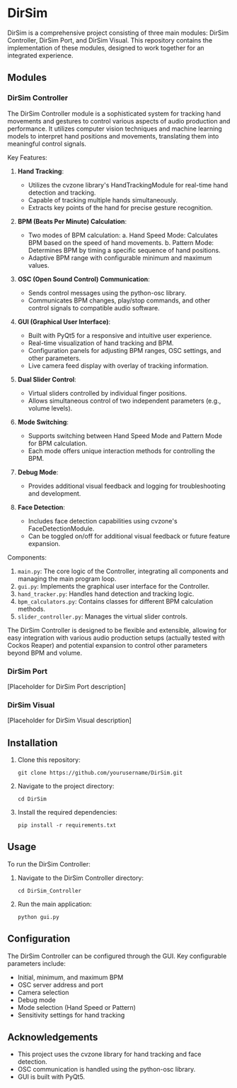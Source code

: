 # DirSim

DirSim is a comprehensive project consisting of three main modules: DirSim Controller, DirSim Port, and DirSim Visual. This repository contains the implementation of these modules, designed to work together for an integrated experience.

## Modules

### DirSim Controller

The DirSim Controller module is a sophisticated system for tracking hand movements and gestures to control various aspects of audio production and performance. It utilizes computer vision techniques and machine learning models to interpret hand positions and movements, translating them into meaningful control signals.

Key Features:

1. **Hand Tracking**: 
   - Utilizes the cvzone library's HandTrackingModule for real-time hand detection and tracking.
   - Capable of tracking multiple hands simultaneously.
   - Extracts key points of the hand for precise gesture recognition.

2. **BPM (Beats Per Minute) Calculation**:
   - Two modes of BPM calculation:
     a. Hand Speed Mode: Calculates BPM based on the speed of hand movements.
     b. Pattern Mode: Determines BPM by timing a specific sequence of hand positions.
   - Adaptive BPM range with configurable minimum and maximum values.

3. **OSC (Open Sound Control) Communication**:
   - Sends control messages using the python-osc library.
   - Communicates BPM changes, play/stop commands, and other control signals to compatible audio software.

4. **GUI (Graphical User Interface)**:
   - Built with PyQt5 for a responsive and intuitive user experience.
   - Real-time visualization of hand tracking and BPM.
   - Configuration panels for adjusting BPM ranges, OSC settings, and other parameters.
   - Live camera feed display with overlay of tracking information.

5. **Dual Slider Control**:
   - Virtual sliders controlled by individual finger positions.
   - Allows simultaneous control of two independent parameters (e.g., volume levels).

6. **Mode Switching**:
   - Supports switching between Hand Speed Mode and Pattern Mode for BPM calculation.
   - Each mode offers unique interaction methods for controlling the BPM.

7. **Debug Mode**:
   - Provides additional visual feedback and logging for troubleshooting and development.

8. **Face Detection**:
   - Includes face detection capabilities using cvzone's FaceDetectionModule.
   - Can be toggled on/off for additional visual feedback or future feature expansion.

Components:

1. `main.py`: The core logic of the Controller, integrating all components and managing the main program loop.
2. `gui.py`: Implements the graphical user interface for the Controller.
3. `hand_tracker.py`: Handles hand detection and tracking logic.
4. `bpm_calculators.py`: Contains classes for different BPM calculation methods.
5. `slider_controller.py`: Manages the virtual slider controls.

The DirSim Controller is designed to be flexible and extensible, allowing for easy integration with various audio production setups (actually tested with Cockos Reaper) and potential expansion to control other parameters beyond BPM and volume.

### DirSim Port

[Placeholder for DirSim Port description]

### DirSim Visual

[Placeholder for DirSim Visual description]

## Installation

1. Clone this repository:
   ```
   git clone https://github.com/yourusername/DirSim.git
   ```

2. Navigate to the project directory:
   ```
   cd DirSim
   ```

3. Install the required dependencies:
   ```
   pip install -r requirements.txt
   ```

## Usage

To run the DirSim Controller:

1. Navigate to the DirSim Controller directory:
   ```
   cd DirSim_Controller
   ```

2. Run the main application:
   ```
   python gui.py
   ```

## Configuration

The DirSim Controller can be configured through the GUI. Key configurable parameters include:

- Initial, minimum, and maximum BPM
- OSC server address and port
- Camera selection
- Debug mode
- Mode selection (Hand Speed or Pattern)
- Sensitivity settings for hand tracking

## Acknowledgements

- This project uses the cvzone library for hand tracking and face detection.
- OSC communication is handled using the python-osc library.
- GUI is built with PyQt5.
